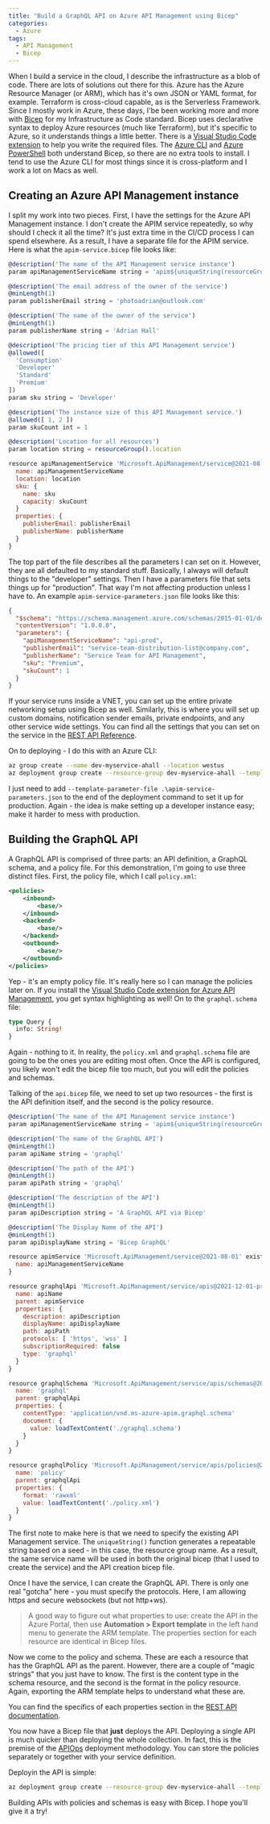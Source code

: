 ```yaml
---
title: "Build a GraphQL API on Azure API Management using Bicep"
categories:
  - Azure
tags:
  - API Management
  - Bicep
---
```


When I build a service in the cloud, I describe the infrastructure as a blob of code.  There are lots of solutions out there for this.  Azure has the Azure Resource Manager (or ARM), which has it's own JSON or YAML format, for example.  Terraform is cross-cloud capable, as is the Serverless Framework.  Since I mostly work in Azure, these days, I'be been working more and more with [Bicep](https://learn.microsoft.com/azure/azure-resource-manager/bicep/overview) for my Infrastructure as Code standard.  Bicep uses declarative syntax to deploy Azure resources (much like Terraform), but it's specific to Azure, so it understands things a little better.  There is a [Visual Studio Code extension](https://marketplace.visualstudio.com/items?itemName=ms-azuretools.vscode-bicep) to help you write the required files.  The [Azure CLI](https://learn.microsoft.com/azure/azure-resource-manager/bicep/install#azure-cli) and [Azure PowerShell](https://learn.microsoft.com/azure/azure-resource-manager/bicep/install#azure-powershell) both understand Bicep, so there are no extra tools to install.  I tend to use the Azure CLI for most things since it is cross-platform and I work a lot on Macs as well.

## Creating an Azure API Management instance

I split my work into two pieces.  First, I have the settings for the Azure API Management instance.  I don't create the APIM service repeatedly, so why should I check it all the time?  It's just extra time in the CI/CD process I can spend elsewhere.  As a result, I have a separate file for the APIM service.  Here is what the `apim-service.bicep` file looks like:

``` js
@description('The name of the API Management service instance')
param apiManagementServiceName string = 'apim${uniqueString(resourceGroup().id)}'

@description('The email address of the owner of the service')
@minLength(1)
param publisherEmail string = 'photoadrian@outlook.com'

@description('The name of the owner of the service')
@minLength(1)
param publisherName string = 'Adrian Hall'

@description('The pricing tier of this API Management service')
@allowed([
  'Consumption'
  'Developer'
  'Standard'
  'Premium'
])
param sku string = 'Developer'

@description('The instance size of this API Management service.')
@allowed([ 1, 2 ])
param skuCount int = 1

@description('Location for all resources')
param location string = resourceGroup().location

resource apiManagementService 'Microsoft.ApiManagement/service@2021-08-01' = {
  name: apiManagementServiceName
  location: location
  sku: {
    name: sku
    capacity: skuCount
  }
  properties: {
    publisherEmail: publisherEmail
    publisherName: publisherName
  }
}
```

The top part of the file describes all the parameters I can set on it.  However, they are all defaulted to my standard stuff.  Basically, I always will default things to the "developer" settings.  Then I have a parameters file that sets things up for "production".  That way I'm not affecting production unless I have to.  An example `apim-service-parameters.json` file looks like this:

``` json
{
  "$schema": "https://schema.management.azure.com/schemas/2015-01-01/deploymentParameters.json#",
  "contentVersion": "1.0.0.0",
  "parameters": {
    "apiManagementServiceName": "api-prod",
    "publisherEmail": "service-team-distribution-list@company.com",
    "publisherName": "Service Team for API Management",
    "sku": "Premium",
    "skuCount": 1
  }
}
```

If your service runs inside a VNET, you can set up the entire private networking setup using Bicep as well.  Similarly, this is where you will set up custom domains, notification sender emails, private endpoints, and any other service wide settings.  You can find all the settings that you can set on the service in the [REST API Reference](https://learn.microsoft.com/en-us/rest/api/apimanagement/current-ga/api-management-service/create-or-update).

On to deploying - I do this with an Azure CLI:

``` bash
az group create --name dev-myservice-ahall --location westus
az deployment group create --resource-group dev-myservice-ahall --template-file ./apim-service.bicep
```

I just need to add `--template-parameter-file .\apim-service-parameters.json` to the end of the deployment command to set it up for production.  Again - the idea is make setting up a developer instance easy; make it harder to mess with production.

## Building the GraphQL API

A GraphQL API is comprised of three parts: an API definition, a GraphQL schema, and a policy file.  For this demonstration, I'm going to use three distinct files.  First, the policy file, which I call `policy.xml`:

``` xml
<policies>
    <inbound>
        <base/>
    </inbound>
    <backend>
        <base/>
    </backend>
    <outbound>
        <base/>
    </outbound>
</policies>
```

Yep - it's an empty policy file.  It's really here so I can manage the policies later on.  If you install the [Visual Studio Code extension for Azure API Management](https://marketplace.visualstudio.com/items?itemName=ms-azuretools.vscode-apimanagement), you get syntax highlighting as well!  On to the `graphql.schema` file:

``` graphql
type Query {
  info: String!
}
```

Again - nothing to it.  In reality, the `policy.xml` and `graphql.schema` file are going to be the ones you are editing most often.  Once the API is configured, you likely won't edit the bicep file too much, but you will edit the policies and schemas.

Talking of the `api.bicep` file, we need to set up two resources - the first is the API definition itself, and the second is the policy resource.

``` js
@description('The name of the API Management service instance')
param apiManagementServiceName string = 'apim${uniqueString(resourceGroup().id)}'

@description('The name of the GraphQL API')
@minLength(1)
param apiName string = 'graphql'

@description('The path of the API')
@minLength(1)
param apiPath string = 'graphql'

@description('The description of the API')
@minLength(1)
param apiDescription string = 'A GraphQL API via Bicep'

@description('The Display Name of the API')
@minLength(1)
param apiDisplayName string = 'Bicep GraphQL'

resource apimService 'Microsoft.ApiManagement/service@2021-08-01' existing = {
  name: apiManagementServiceName
}

resource graphqlApi 'Microsoft.ApiManagement/service/apis@2021-12-01-preview' = {
  name: apiName
  parent: apimService
  properties: {
    description: apiDescription
    displayName: apiDisplayName
    path: apiPath
    protocols: [ 'https', 'wss' ]
    subscriptionRequired: false
    type: 'graphql'
  }
}

resource graphqlSchema 'Microsoft.ApiManagement/service/apis/schemas@2021-12-01-preview' = {
  name: 'graphql'
  parent: graphqlApi
  properties: {
    contentType: 'application/vnd.ms-azure-apim.graphql.schema'
    document: {
      value: loadTextContent('./graphql.schema')
    }
  }
}

resource graphqlPolicy 'Microsoft.ApiManagement/service/apis/policies@2021-12-01-preview' = {
  name: 'policy'
  parent: graphqlApi
  properties: {
    format: 'rawxml'
    value: loadTextContent('./policy.xml')
  }
}

```

The first note to make here is that we need to specify the existing API Management service.  The `uniqueString()` function generates a repeatable string based on a seed - in this case, the resource group name.  As a result, the same service name will be used in both the original bicep (that I used to create the service) and the API creation bicep file.  

Once I have the service, I can create the GraphQL API.  There is only one real "gotcha" here - you must specify the protocols.  Here, I am allowing https and secure websockets (but not http+ws).

> A good way to figure out what properties to use: create the API in the Azure Portal, then use **Automation > Export template** in the left hand menu to generate the ARM template.  The properties section for each resource are identical in Bicep files.

Now we come to the policy and schema.  These are each a resource that has the GraphQL API as the parent.  However, there are a couple of "magic strings" that you just have to know.  The first is the content type in the schema resource, and the second is the format in the policy resource.  Again, exporting the ARM template helps to understand what these are.

You can find the specifics of each properties section in the [REST API documentation](https://learn.microsoft.com/rest/api/apimanagement/current-ga/apis/create-or-update). 

You now have a Bicep file that **just** deploys the API.  Deploying a single API is much quicker than deploying the whole collection.  In fact, this is the premise of the [APIOps](https://github.com/azure/apiops) deployment methodology.  You can store the policies separately or together with your service definition.  

Deployin the API is simple:

``` bash
az deployment group create --resource-group dev-myservice-ahall --template-file ./graphql-api.bicep
```

Building APIs with policies and schemas is easy with Bicep.  I hope you'll give it a try!
